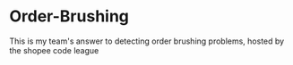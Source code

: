 # Order-Brushing
This is my team's answer to detecting order brushing problems, hosted by the shopee code league
